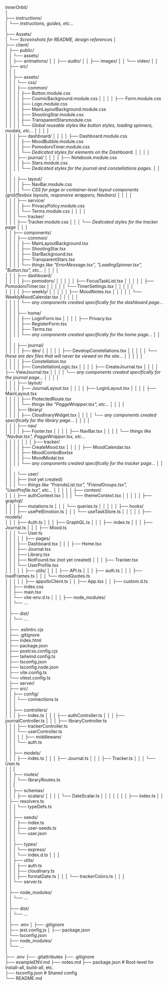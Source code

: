InnerOrbit/  
│  
├── instructions/                  
│   └── *instructions, guides, etc...*   
│   
├── Assets/                         
│   └── *Screenshots for README, design references*
│  
├── client/                       
│   ├── public/  
│   │   └── assets/  
│   │       ├── animations/
│   │       ├── audio/
│   │       ├── images/
│   │       └── video/
│   │   
│   ├── src/  
│   │   │  
│   │   ├── assets/   
│   │   │   └── css/  
│   │   │       ├── common/      
│   │   │       │   ├── Button.module.css      
│   │   │       │   ├── CosmicBackground.module.css 
│   │   │       │   ├── Form.module.css   
│   │   │       │   ├── Logo.module.css   
│   │   │       │   ├── MainLayoutBackground.module.css   
│   │   │       │   ├── ShootingStar.module.css   
│   │   │       │   ├── TransparentStarsmodule.css   
│   │   │       │   └── *Global reusable styles like button styles, loading spinners, modals, etc...*
│   │   │       │  
│   │   │       ├── dashboard/ 
│   │   │       │   ├── Dashboard.module.css  
│   │   │       │   ├── MoodBubble.module.css  
│   │   │       │   ├── PomodoroTimer.module.css    
│   │   │       │   └── *Dedicated styles for elements on the Dashboard.* 
│   │   │       │   
│   │   │       ├── journal/ 
│   │   │       │   ├── Notebook.module.css  
│   │   │       │   ├── Stars.module.css    
│   │   │       │   └── *Dedicated styles for the journal and constellations pages.* 
│   │   │       │   
│   │   │       ├── layout/   
│   │   │       │   ├── NavBar.module.css             
│   │   │       │   └── *CSS for page or container-level layout components (grid/flexbox layouts, responsive wrappers, Navbars)* 
│   │   │       │   
│   │   │       ├── service/   
│   │   │       │   ├── PrivacyPolicy.module.css            
│   │   │       │   └── Terms.module.css
│   │   │       │  
│   │   │       └── tracker/  
│   │   │           ├── Tracker.module.css
│   │   │           └── *Dedicated styles for the tracker page*
│   │   │  
│   │   ├── components/  
│   │   │   ├── common/  
│   │   │   │   ├── MainLayoutBackground.tsx  
│   │   │   │   ├── ShootingStar.tsx  
│   │   │   │   ├── StarBackground.tsx  
│   │   │   │   ├── TransparentStars.tsx  
│   │   │   │   └── *things like "ErrorMessage.tsx", "LoadingSpinner.tsx", "Button.tsx", etc...*
│   │   │   │   
│   │   │   ├── dashboard/   
│   │   │   │   ├── pomodoro/
│   │   │   │   │   ├──  FocusTaskList.tsx
│   │   │   │   │   ├──  PomodoroTimer.tsx
│   │   │   │   │   └──  TimerSettings.tsx
│   │   │   │   │  
│   │   │   │   ├──  weekly/
│   │   │   │   │   ├──  MoodNotes.tsx
│   │   │   │   │   └──  WeeklyMoodCalendar.tsx
│   │   │   │   │  
│   │   │   │   └── *any components created specifically for the dashboard page...*
│   │   │   │   
│   │   │   ├── home/  
│   │   │   │   ├──  LoginForm.tsx 
│   │   │   │   ├──  Privacy.tsx   
│   │   │   │   ├──  RegisterForm.tsx  
│   │   │   │   ├──  Terms.tsx  
│   │   │   │   └── *any components created specifically for the home page...*
│   │   │   │   
│   │   │   ├── journal/  
│   │   │   │   ├── dev/
│   │   │   │   │    ├── DevelopConstellations.tsx 
│   │   │   │   │    └── *these are dev files that will never be viewed on the site...* 
│   │   │   │   │    
│   │   │   │   ├──  Constellation.tsx  
│   │   │   │   ├──  ConstellationLogic.tsx 
│   │   │   │   ├──  CreateJournal.tsx 
│   │   │   │   ├──  ViewJournal.tsx 
│   │   │   │   └── *any components created specifically for the journal page...*
│   │   │   │  
│   │   │   ├── layout/  
│   │   │   │   ├──  JournalLayout.tsx 
│   │   │   │   ├──  LoginLayout.tsx 
│   │   │   │   ├──  MainLayout.tsx  
│   │   │   │   ├──  ProtectedRoute.tsx  
│   │   │   │   └── *things like "PaggeWrapper.tsx", etc...* 
│   │   │   │  
│   │   │   ├── library/   
│   │   │   │   ├──  CloudinaryWidget.tsx
│   │   │   │   └── *any components created specifically for the library page...*
│   │   │   │  
│   │   │   ├── nav/  
│   │   │   │   ├──  Footer.tsx 
│   │   │   │   ├──  NavBar.tsx 
│   │   │   │   └── *things like "Navbar.tsx", PaggeWrapper.tsx, etc...*  
│   │   │   │
│   │   │   ├── tracker/  
│   │   │   │   ├──  CreateMood.tsx 
│   │   │   │   ├──  MoodCalendar.tsx  
│   │   │   │   ├──  MoodComboBoxtsx  
│   │   │   │   ├──  MoodModal.tsx  
│   │   │   │   └── *any components created specifically for the tracker page...*
│   │   │   │     
│   │   │   └── user/   
│   │   │       ├──  (not yet created)  
│   │   │       └── *things like "FriendsList.tsx", "FriendGroups.tsx", "UserProfile.tsx", etc...*
│   │   │
│   │   ├── context/  
│   │   │   ├── authContext.tsx 
│   │   │   └── themeContext.tsx
│   │   │
│   │   ├── graphql/  
│   │   │   ├── mutations.ts 
│   │   │   └── queries.ts 
│   │   │
│   │   ├── hooks/   
│   │   │   ├── usePetEmotion.ts 
│   │   │   └── useTaskStore.ts 
│   │   │
│   │   ├── models/  
│   │   │   ├── Auth.ts 
│   │   │   ├── GraphQL.ts 
│   │   │   ├── index.ts 
│   │   │   ├── Journal.ts 
│   │   │   ├── Mood.ts                                                     
│   │   │   └── User.ts       
│   │   │
│   │   ├── pages/  
│   │   │   ├── Dashboard.tsx 
│   │   │   ├── Home.tsx  
│   │   │   ├── Journal.tsx           
│   │   │   ├── Library.tsx         
│   │   │   ├── NotFound.tsx        (not yet created) 
│   │   │   ├── Tracker.tsx         
│   │   │   └── UserProfile.tsx      
│   │   │
│   │   ├── utils/
│   │   │   ├── API.ts 
│   │   │   ├── auth.ts 
│   │   │   ├── loadFrames.ts 
│   │   │   └── moodQuotes.ts  
│   │   │
│   │   ├── appolloClient.ts
│   │   ├── App.tsx 
│   │   ├── custom.d.ts   
│   │   ├── index.css   
│   │   ├── main.tsx  
│   │   └── vite-env.d.ts 
│   │
│   ├── node_modules/   
│   │    └── ...    
│   │   
│   ├── dist/   
│   │    └── ...    
│   │   
│   ├── .eslintrc.cjs   
│   ├── .gitignore  
│   ├── index.html    
│   ├── package.json    
│   ├── postcss.config.cjs   
│   ├── tailwind.config.ts    
│   ├── tsconfig.json    
│   ├── tsconfig.node.json    
│   ├── vite.config.ts   
│   └── vitest.config.ts   
│
├── server/                                                  
│   ├── src/  
│   │   ├── config/  
│   │   │   └── connections.ts  
│   │   │   
│   │   ├── controllers/  
│   │   │   ├── index.ts
│   │   │   ├── authController.ts 
│   │   │   ├── journalController.ts 
│   │   │   ├── libraryController.ts     
│   │   │   ├── trackerController.ts        
│   │   │   └── userController.ts                
│   │   │ 
│   │   ├── middleware/   
│   │   │   └── auth.ts          
│   │   │  
│   │   ├── models/            
│   │   │   ├── index.ts
│   │   │   ├── Journal.ts
│   │   │   ├── Tracker.ts 
│   │   │   └── User.ts                                              
│   │   |    
│   │   ├── routes/            
│   │   │   └── libraryRoutes.ts    
│   │   |    
│   │   ├── schemas/  
│   │   │   ├── scalars/
│   │   │   │   └── DateScalar.ts
│   │   │   │
│   │   │   ├── index.ts
│   │   │   ├── resolvers.ts         
│   │   │   └── typeDefs.ts                    
│   │   │   
│   │   ├── seeds/  
│   │   │   ├── index.ts             
│   │   │   ├── user-seeds.ts        
│   │   │   └── user.json                     
│   │   │      
│   │   ├── types/   
│   │   │   └── express/  
│   │   │       └── index.d.ts 
│   │   │    
│   │   ├── utils/  
│   │   │   ├── auth.ts  
│   │   │   ├── cloudinary.ts  
│   │   │   ├── formatDate.ts
│   │   │   └── trackerColors.ts
│   │   │   
│   │   └── server.ts  
│   │  
│   ├── node_modules/   
│   │    └── ...    
│   │      
│   ├── dist/  
│   │   └── ...  
│   │   
│   ├── .env 
│   ├── .gitignore  
│   ├── jest.config.js
│   ├── package.json  
│   └── tsconfig.json   
│
├── node_modules/   
│    └── ...    
│      
├── .env 
├── .gitattributes 
├── .gitignore  
├── exampleENV.md 
├── notes.md 
├── package.json                  # Root-level for install-all, build-all, etc.  
├── tsconfig.json                 # Shared config  
└── README.md 
